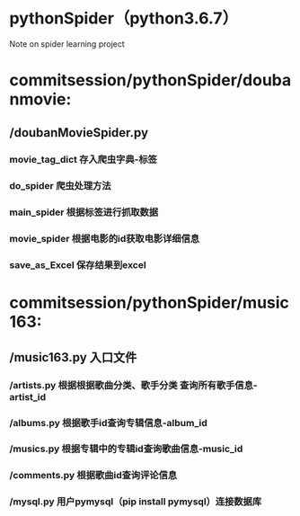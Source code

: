 # pythonSpider（python3.6.7）
Note on spider learning project

# commitsession/pythonSpider/doubanmovie:
## /doubanMovieSpider.py
### movie_tag_dict 存入爬虫字典-标签
### do_spider 爬虫处理方法
### main_spider 根据标签进行抓取数据
### movie_spider 根据电影的id获取电影详细信息
### save_as_Excel 保存结果到excel

# commitsession/pythonSpider/music163:
## /music163.py  入口文件
### /artists.py 根据根据歌曲分类、歌手分类 查询所有歌手信息-artist_id
### /albums.py  根据歌手id查询专辑信息-album_id
### /musics.py  根据专辑中的专辑id查询歌曲信息-music_id
### /comments.py 根据歌曲id查询评论信息
### /mysql.py 用户pymysql（pip install pymysql）连接数据库
